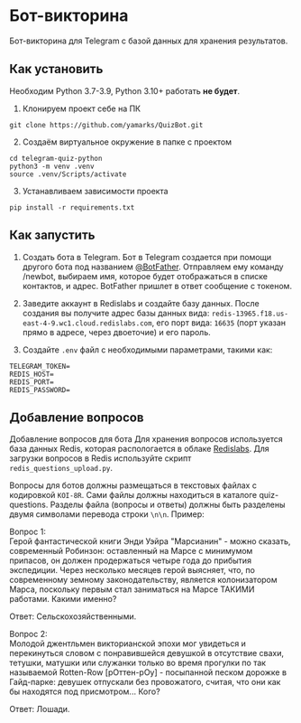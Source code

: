 
# Бот-викторина

Бот-викторина для Telegram с базой данных для хранения результатов. 

## Как установить
Необходим Python 3.7-3.9, Python 3.10+ работать __не будет__.

1. Клонируем проект себе на ПК
```
git clone https://github.com/yamarks/QuizBot.git
```
2. Создаём виртуальное окружение в папке с проектом
```
cd telegram-quiz-python
python3 -m venv .venv
source .venv/Scripts/activate
```
3. Устанавливаем зависимости проекта
```
pip install -r requirements.txt
```
## Как запустить
1. Создать бота в Telegram. 
Бот в Telegram создается при помощи другого бота под названием [@BotFather](https://t.me/@Botfather). 
Отправляем ему команду /newbot, выбираем имя, которое будет отображаться в списке контактов, и адрес. 
BotFather пришлет в ответ сообщение с токеном.

2. Заведите аккаунт в Redislabs и создайте базу данных. После создания вы получите адрес базы данных вида: `redis-13965.f18.us-east-4-9.wc1.cloud.redislabs.com`, его порт вида: `16635` (порт указан прямо в адресе, через двоеточие) и его пароль.

3. Создайте `.env` файл c необходимыми параметрами, такими как:
```
TELEGRAM_TOKEN=
REDIS_HOST=
REDIS_PORT=
REDIS_PASSWORD=
```

## Добавление вопросов

Добавление вопросов для бота
Для хранения вопросов используется база данных Redis, которая распологается в облаке [Redislabs](https://app.redislabs.com/#/). Для загрузки вопросов в Redis используйте скрипт `redis_questions_upload.py`.

Вопросы для ботов должны размещаться в текстовых файлах с кодировкой `KOI-8R`. Сами файлы должны находиться в каталоге quiz-questions. Разделы файла (вопросы и ответы) должны быть разделены двумя символами перевода строки `\n\n`. Пример:

Вопрос 1:\
Герой фантастической книги Энди Уэйра "Марсианин" - можно сказать,
современный Робинзон: оставленный на Марсе с минимумом припасов, он
должен продержаться четыре года до прибытия экспедиции. Через несколько
месяцев герой выясняет, что, по современному земному законодательству,
является колонизатором Марса, поскольку первым стал заниматься на Марсе
ТАКИМИ работами. Какими именно?

Ответ:
Сельскохозяйственными.

Вопрос 2:\
Молодой джентльмен викторианской эпохи мог увидеться и перекинуться
словом с понравившейся девушкой в отсутствие свахи, тетушки, матушки или
служанки только во время прогулки по так называемой Rotten-Row
[рОттен-рОу] - посыпанной песком дорожке в Гайд-парке: девушек отпускали
без провожатого, считая, что они как бы находятся под присмотром... Кого?

Ответ:
Лошади.

